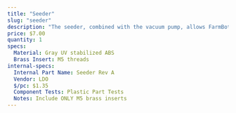 ```yaml
---
title: "Seeder"
slug: "seeder"
description: "The seeder, combined with the vacuum pump, allows FarmBot to pick up seeds and deposit them precisely in the ground."
price: $7.00
quantity: 1
specs:
  Material: Gray UV stabilized ABS
  Brass Insert: M5 threads
internal-specs:
  Internal Part Name: Seeder Rev A
  Vendor: LDO
  $/pc: $1.35
  Component Tests: Plastic Part Tests
  Notes: Include ONLY M5 brass inserts
---
```

